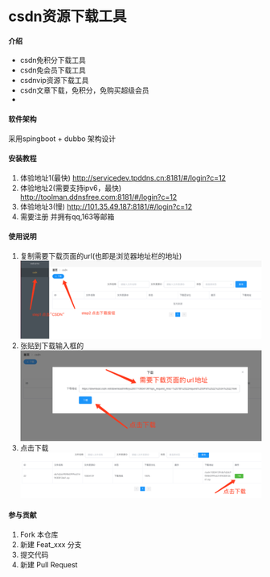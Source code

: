 # csdn资源下载工具

#### 介绍
+ csdn免积分下载工具
+ csdn免会员下载工具
+ csdnvip资源下载工具
+ csdn文章下载，免积分，免购买超级会员
+ 

#### 软件架构
采用spingboot + dubbo 架构设计 

#### 安装教程

1.  体验地址1(最快) http://servicedev.tpddns.cn:8181/#/login?c=12
2.  体验地址2(需要支持ipv6，最快) http://toolman.ddnsfree.com:8181/#/login?c=12
3.  体验地址3(慢) http://101.35.49.187:8181/#/login?c=12
5.  需要注册 并拥有qq,163等邮箱

#### 使用说明

1. 复制需要下载页面的url(也即是浏览器地址栏的地址)
![看看](./public/download1.png)
2. 张贴到下载输入框的
![看看](./public/download3.png)
3. 点击下载
![看看](./public/download4.png)

#### 参与贡献

1.  Fork 本仓库
2.  新建 Feat_xxx 分支
3.  提交代码
4.  新建 Pull Request











